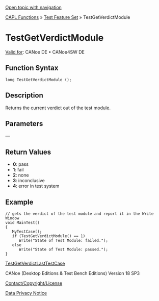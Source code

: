 [Open topic with navigation](../../../../../CANoeDEFamily.htm#Topics/CAPLFunctions/Test/Functions/CAPLfunctionTestGetVerdictModule.md)

[CAPL Functions](../../CAPLfunctions.md) » [Test Feature Set](../CAPLfunctionsTFSOverview.md) » TestGetVerdictModule

# TestGetVerdictModule

[Valid for](../../../Shared/FeatureAvailability.md): CANoe DE • CANoe4SW DE

## Function Syntax

```plaintext
long TestGetVerdictModule ();
```

## Description

Returns the current verdict out of the test module.

## Parameters

—

## Return Values

- **0**: pass
- **1**: fail
- **2**: none
- **3**: inconclusive
- **4**: error in test system

## Example

```plaintext
// gets the verdict of the test module and report it in the Write Window
void MainTest()
{
   MyTestCase();
   if (TestGetVerdictModule() == 1)
      Write("State of Test Module: failed.");
   else
      Write("State of Test Module: passed.");
}
```

[TestGetVerdictLastTestCase](CAPLfunctionTestGetVerdictLastTestCase.md)

CANoe (Desktop Editions & Test Bench Editions) Version 18 SP3

[Contact/Copyright/License](../../../Shared/ContactCopyrightLicense.md)

[Data Privacy Notice](https://www.vector.com/int/en/company/get-info/privacy-policy/)

